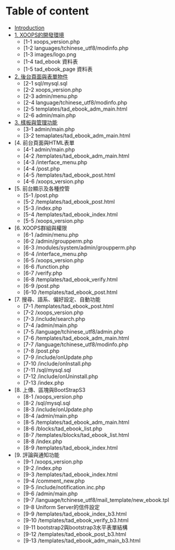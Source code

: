 # Table of content

* [Introduction](book/0.md)
* [1. XOOPS的開發環境](book/1.md)
    * [1-1 xoops_version.php
    * [1-2 languages/tchinese_utf8/modinfo.php
    * [1-3 images/logo.png
    * [1-4 tad_ebook 資料表
    * [1-5 tad_ebook_page 資料表
* [2. 後台頁面與表單物件](book/2.md)
    * [2-1 sql/mysql.sql
    * [2-2 xoops_version.php
    * [2-3 admin/menu.php
    * [2-4 language/tchinese_utf8/modinfo.php
    * [2-5 templates/tad_ebook_adm_main.html
    * [2-6 admin/main.php
* [3. 樣板與管理功能](book/3.md)
    * [3-1 admin/main.php
    * [3-2 temaplates/tad_ebook_adm_main.html
* [4. 前台頁面與HTML表單
    * [4-1 admin/main.php
    * [4-2 /templates/tad_ebook_adm_main.html
    * [4-3 /interface_menu.php
    * [4-4 /post.php
    * [4-5 /templates/tad_ebook_post.html
    * [4-6 /xoops_version.php
* [5. 前台顯示及各種控管
    * [5-1 /post.php
    * [5-2 /templates/tad_ebook_post.html
    * [5-3 /index.php
    * [5-4 /templates/tad_ebook_index.html
    * [5-5 /xoops_version.php
* [6. XOOPS群組與權限
    * [6-1 /admin/menu.php
    * [6-2 /admin/groupperm.php
    * [6-3 /modules/system/admin/groupperm.php
    * [6-4 /interface_menu.php
    * [6-5 /xoops_version.php
    * [6-6 /function.php
    * [6-7 /verify.php
    * [6-8 /templates/tad_ebook_verify.html
    * [6-9 /post.php
    * [6-10 /templates/tad_ebook_post.html
* [7. 搜尋、語系、偏好設定、自動功能
    * [7-1 /templates/tad_ebook_post.html
    * [7-2 /xoops_version.php
    * [7-3 /include/search.php
    * [7-4 /admin/main.php
    * [7-5 /language/tchinese_utf8/admin.php
    * [7-6 /templates/tad_ebook_adm_main.html
    * [7-7 /language/tchinese_utf8/modinfo.php
    * [7-8 /post.php
    * [7-9 /include/onUpdate.php
    * [7-10 /include/onInstall.php
    * [7-11 /sql/mysql.sql
    * [7-12 /include/onUninstall.php
    * [7-13 /index.php
* [8. 上傳、區塊與BootStrapS3
    * [8-1 /xoops_version.php
    * [8-2 /sql/mysql.sql
    * [8-3 /include/onUpdate.php
    * [8-4 /admin/main.php
    * [8-5 /templates/tad_ebook_adm_main.html
    * [8-6 /blocks/tad_ebook_list.php
    * [8-7 /templates/blocks/tad_ebook_list.html
    * [8-8 /index.php
    * [8-9 /templates/tad_ebook_index.html
* [9. 評論與通知功能
    * [9-1 /xoops_version.php
    * [9-2 /index.php
    * [9-3 /templates/tad_ebook_index.html
    * [9-4 /comment_new.php
    * [9-5 /include/notification.inc.php
    * [9-6 /admin/main.php
    * [9-7 /language/tchinese_utf8/mail_template/new_ebook.tpl
    * [9-8 Uniform Server的信件設定
    * [9-9 /templates/tad_ebook_index_b3.html
    * [9-10 /templates/tad_ebook_verify_b3.html
    * [9-11 bootstrap2與bootstrap3水平表單結構
    * [9-12 /templates/tad_ebook_post_b3.html
    * [9-13 /templates/tad_ebook_adm_main_b3.html

